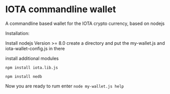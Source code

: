 # IOTA commandline wallet
A commandline based wallet for the IOTA crypto currency, based on nodejs

Installation:

Install nodejs Version >= 8.0
create a directory and put the my-wallet.js and iota-wallet-config.js in there

install additional modules

`npm install iota.lib.js`

`npm install nedb`

Now you are ready to rum
enter
`node my-wallet.js help`

